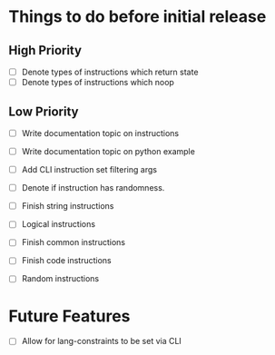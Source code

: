 # Things to do before initial release

## High Priority

- [ ] Denote types of instructions which return state
- [ ] Denote types of instructions which noop

## Low Priority

- [ ] Write documentation topic on instructions
- [ ] Write documentation topic on python example
- [ ] Add CLI instruction set filtering args
- [ ] Denote if instruction has randomness.
- [ ] Finish string instructions
- [ ] Logical instructions
- [ ] Finish common instructions
- [ ] Finish code instructions
- [ ] Random instructions


# Future Features

- [ ] Allow for lang-constraints to be set via CLI
